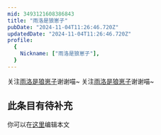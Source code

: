 ```yaml
---
mid: 3493121608386843
title: "雨洛是狼崽子"
pubDate: "2024-11-04T11:26:46.720Z"
updatedDate: "2024-11-04T11:26:46.720Z"
profile:
  {
    Nickname: ["雨洛是狼崽子"],
  }
---
```


关注[雨洛是狼崽子](https://space.bilibili.com/3493121608386843)谢谢喵~ 关注[雨洛是狼崽子](https://space.bilibili.com/3493121608386843)谢谢喵~

## 此条目有待补充
你可以在[这里](https://github.com/Yuhanawa/VTuber.ICU-Content/edit/master/v/雨洛是狼崽子/index.md)编辑本文
